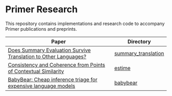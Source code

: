 # Primer Research

This repository contains implementations and research code to accompany Primer publications and preprints.

|Paper|Directory|
|-|-|
|[Does Summary Evaluation Survive Translation to Other Languages?](https://arxiv.org/abs/2109.08129)| [summary_translation](https://github.com/PrimerAI/primer-research/tree/main/summary_translation)|
|[Consistency and Coherence from Points of Contextual Similarity](https://arxiv.org/abs/2112.11638)| [estime](https://github.com/PrimerAI/primer-research/tree/main/estime)|
|[BabyBear: Cheap inference triage for expensive language models](https://arxiv.org/abs/2205.11747)| [babybear](https://github.com/PrimerAI/primer-research/tree/main/babybear)|
